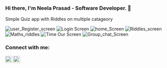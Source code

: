 ### Hi there, I'm Neela Prasad - Software Developer. 👋

Simple Quiz app with Riddles on multiple catageory

![user_Register_screen](https://user-images.githubusercontent.com/69161825/123398182-dd68c480-d5c0-11eb-8a5c-7d27f9b89f4b.jpg)
![Login Screen](https://user-images.githubusercontent.com/69161825/123398212-e2c60f00-d5c0-11eb-961f-843b8eaa10f1.jpg)
![home_Screen](https://user-images.githubusercontent.com/69161825/123398239-e9ed1d00-d5c0-11eb-95af-f2b9e2aa8558.jpg)
![Riddles_screen](https://user-images.githubusercontent.com/69161825/123398345-05582800-d5c1-11eb-9814-4316432ba2d6.jpg)
![Maths_riddles](https://user-images.githubusercontent.com/69161825/123398422-23258d00-d5c1-11eb-926b-5f6c0cbba1d2.jpg)
![Time Our Screen](https://user-images.githubusercontent.com/69161825/123398439-2caef500-d5c1-11eb-9fc1-70668b573868.jpg)
![Group_chat_Screen](https://user-images.githubusercontent.com/69161825/123398477-37698a00-d5c1-11eb-906d-392ddac29b78.jpg)


### Connect with me:

[<img align="left" alt="codeSTACKr | LinkedIn" width="22px" src="https://cdn.jsdelivr.net/npm/simple-icons@v3/icons/linkedin.svg" />][linkedin]
[<img align="left" alt="codeSTACKr | Instagram" width="22px" src="https://cdn.jsdelivr.net/npm/simple-icons@v3/icons/instagram.svg" />][instagram]

<br />

[instagram]: https://www.instagram.com/prasad_thegreat/
[linkedin]: https://www.linkedin.com/in/neelaprasad/
